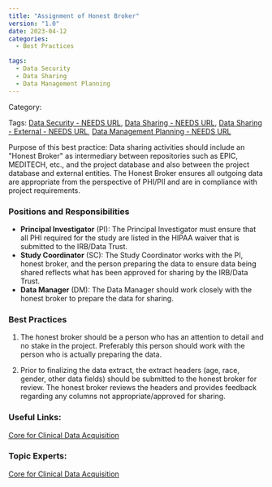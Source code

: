 ```yaml
---
title: "Assignment of Honest Broker"
version: "1.0"
date: 2023-04-12
categories:
  - Best Practices

tags:
  - Data Security
  - Data Sharing
  - Data Management Planning
---
```


Category:

Tags: [Data Security - NEEDS URL](https://my.jh.edu), [Data Sharing - NEEDS URL](https://my.jh.edu), [Data Sharing - External - NEEDS URL](https://my.jh.edu), [Data Management Planning - NEEDS URL](https://my.jh.edu)

Purpose of this best practice:  Data sharing activities should include an "Honest Broker" as intermediary between repositories such as EPIC, MEDITECH, etc., and the project database and also between the project database and external entities. The Honest Broker ensures all outgoing data are appropriate from the perspective of PHI/PII and are in compliance with project requirements.




### Positions and Responsibilities

  - **Principal Investigator** (PI): The Principal Investigator must ensure that all PHI required for the study are listed in the HIPAA waiver that is submitted to the IRB/Data Trust.
  - **Study Coordinator** (SC): The Study Coordinator works with the PI, honest broker, and the person preparing the data to ensure data being shared reflects what has been approved for sharing by the IRB/Data Trust.
  - **Data Manager** (DM): The Data Manager should work closely with the honest broker to prepare the data for sharing.




### Best Practices

  1. The honest broker should be a person who has an attention to detail and no stake in the project. Preferably this person should work with the person who is actually preparing the data. 

  2. Prior to finalizing the data extract, the extract headers (age, race, gender, other data fields) should be submitted to the honest broker for review. The honest broker reviews the headers and provides feedback regarding any columns not appropriate/approved for sharing. 




### Useful Links:

  [Core for Clinical Data Acquisition](https://ictr.johnshopkins.edu/programs_resources/programs-resources/i2c/center-for-clinical-data-analysis-ccda/)




### Topic Experts:

  [Core for Clinical Data Acquisition](https://ictr.johnshopkins.edu/programs_resources/programs-resources/i2c/center-for-clinical-data-analysis-ccda/)
